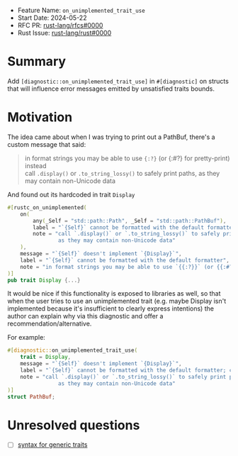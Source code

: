 - Feature Name: `on_unimplemented_trait_use`
- Start Date: 2024-05-22
- RFC PR: [rust-lang/rfcs#0000](https://github.com/rust-lang/rfcs/pull/0000)
- Rust Issue: [rust-lang/rust#0000](https://github.com/rust-lang/rust/issues/0000)

# Summary
[summary]: #summary

Add `[diagnostic::on_unimplemented_trait_use]` in `#[diagnostic]` on structs that will influence error messages emitted by unsatisfied traits bounds.

# Motivation
[motivation]: #motivation

The idea came about when I was trying to print out a PathBuf, there's a custom message that said: 
>in format strings you may be able to use `{:?}` (or {:#?} for pretty-print) instead  
call `.display()` or `.to_string_lossy()` to safely print paths, as they may contain non-Unicode data

And found out its hardcoded in trait `Display`
```rust
#[rustc_on_unimplemented(
    on(
        any(_Self = "std::path::Path", _Self = "std::path::PathBuf"),
        label = "`{Self}` cannot be formatted with the default formatter; call `.display()` on it",
        note = "call `.display()` or `.to_string_lossy()` to safely print paths, \
                as they may contain non-Unicode data"
    ),
    message = "`{Self}` doesn't implement `{Display}`",
    label = "`{Self}` cannot be formatted with the default formatter",
    note = "in format strings you may be able to use `{{:?}}` (or {{:#?}} for pretty-print) instead"
)]
pub trait Display {...}
```
It would be nice if this functionality is exposed to libraries as well, so that when the user tries to use an unimplemented trait (e.g. maybe Display isn't implemented because it's insufficient to clearly express intentions) the author can explain why via this diagnostic and offer a recommendation/alternative.

For example:
```rust
#[diagnostic::on_unimplemented_trait_use(
    trait = Display,
    message = "`{Self}` doesn't implement `{Display}`",
    label = "`{Self}` cannot be formatted with the default formatter; call `.display()` on it",
    note = "call `.display()` or `.to_string_lossy()` to safely print paths, \
                as they may contain non-Unicode data"
)]
struct PathBuf;
````

# Unresolved questions

- [ ]  [syntax for generic traits](https://github.com/rust-lang/rfcs/pull/3643#pullrequestreview-2075066492)

